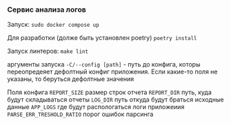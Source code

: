 ### Сервис анализа логов


Запуск: 
`sudo docker compose up`

Для разработки (долже быть установлен  poetry)
`poetry install`

Запуск линтеров:
`make lint`

аргументы запуска 
`-C/--config [path]` - путь до конфига, которы переопредеяет дефолтный конфиг приложения. Если какие-то поля не указаны, то беруться дефолтные значения

Поля конфига
    `REPORT_SIZE` размер строк отчета
    `REPORT_DIR` путь, куда будут складываться отчеты
    `LOG_DIR` путь откуда будут браться исходные данные
    `APP_LOGS` где будут распологаться логи приложеиия
    `PARSE_ERR_TRESHOLD_RATIO` порог ошибок парсинга
